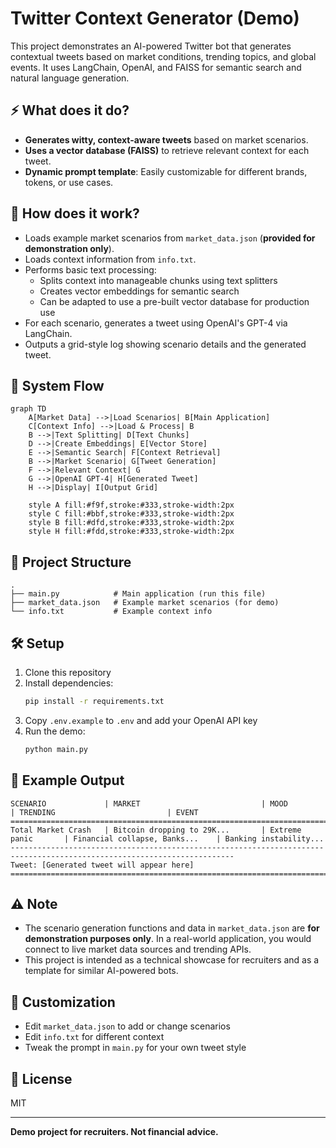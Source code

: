 # Twitter Context Generator (Demo)

This project demonstrates an AI-powered Twitter bot that generates contextual tweets based on market conditions, trending topics, and global events. It uses LangChain, OpenAI, and FAISS for semantic search and natural language generation.

## ⚡ What does it do?
- **Generates witty, context-aware tweets** based on market scenarios.
- **Uses a vector database (FAISS)** to retrieve relevant context for each tweet.
- **Dynamic prompt template**: Easily customizable for different brands, tokens, or use cases.

## 🚀 How does it work?
- Loads example market scenarios from `market_data.json` (**provided for demonstration only**).
- Loads context information from `info.txt`.
- Performs basic text processing:
  - Splits context into manageable chunks using text splitters
  - Creates vector embeddings for semantic search
  - Can be adapted to use a pre-built vector database for production use
- For each scenario, generates a tweet using OpenAI's GPT-4 via LangChain.
- Outputs a grid-style log showing scenario details and the generated tweet.

## 🔄 System Flow
```mermaid
graph TD
    A[Market Data] -->|Load Scenarios| B[Main Application]
    C[Context Info] -->|Load & Process| B
    B -->|Text Splitting| D[Text Chunks]
    D -->|Create Embeddings| E[Vector Store]
    E -->|Semantic Search| F[Context Retrieval]
    B -->|Market Scenario| G[Tweet Generation]
    F -->|Relevant Context| G
    G -->|OpenAI GPT-4| H[Generated Tweet]
    H -->|Display| I[Output Grid]
    
    style A fill:#f9f,stroke:#333,stroke-width:2px
    style C fill:#bbf,stroke:#333,stroke-width:2px
    style B fill:#dfd,stroke:#333,stroke-width:2px
    style H fill:#fdd,stroke:#333,stroke-width:2px
```

## 📁 Project Structure
```
.
├── main.py            # Main application (run this file)
├── market_data.json   # Example market scenarios (for demo)
└── info.txt           # Example context info
```

## 🛠️ Setup
1. Clone this repository
2. Install dependencies:
   ```bash
   pip install -r requirements.txt
   ```
3. Copy `.env.example` to `.env` and add your OpenAI API key
4. Run the demo:
   ```bash
   python main.py
   ```

## 📝 Example Output
```
SCENARIO             | MARKET                           | MOOD                | TRENDING                         | EVENT               
========================================================================================================================
Total Market Crash   | Bitcoin dropping to 29K...       | Extreme panic       | Financial collapse, Banks...    | Banking instability...
------------------------------------------------------------------------------------------------------------------------
Tweet: [Generated tweet will appear here]
========================================================================================================================
```

## ⚠️ Note
- The scenario generation functions and data in `market_data.json` are **for demonstration purposes only**. In a real-world application, you would connect to live market data sources and trending APIs.
- This project is intended as a technical showcase for recruiters and as a template for similar AI-powered bots.

## 🧩 Customization
- Edit `market_data.json` to add or change scenarios
- Edit `info.txt` for different context
- Tweak the prompt in `main.py` for your own tweet style

## 📄 License
MIT

---

**Demo project for recruiters. Not financial advice.**
